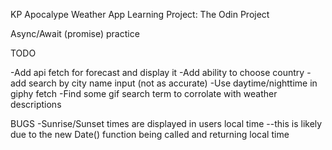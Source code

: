 KP Apocalype Weather App
Learning Project: The Odin Project

Async/Await (promise) practice

TODO

-Add api fetch for forecast and display it
-Add ability to choose country
-add search by city name input (not as accurate)
-Use daytime/nighttime in giphy fetch
-Find some gif search term to corrolate with weather descriptions



BUGS
-Sunrise/Sunset times are displayed in users local time
--this is likely due to the new Date() function being called and returning local time